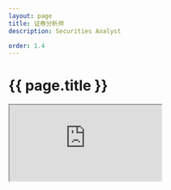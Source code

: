 ```yaml
---
layout: page
title: 证券分析师
description: Securities Analyst

order: 1.4
---
```


# {{ page.title }}

<iframe 
    src="https://chatbot.opendc.cn:8089/#/" 
    allowfullscreen>
</iframe>
